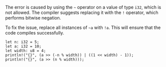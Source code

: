 The error is caused by using the `~` operator on a value of type `i32`, which is not allowed. The compiler suggests replacing it with the `!` operator, which performs bitwise negation.

To fix the issue, replace all instances of `~a` with `!a`. This will ensure that the code compiles successfully.
```
let n: i32 = 5;
let a: i32 = 10;
let width: u8 = 4;
println!("{}", (a >> (-n % width)) | ((1 << width) - 1));
println!("{}", (a >> (n % width)));
```
